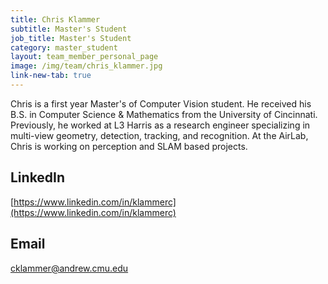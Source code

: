 ```yaml
---
title: Chris Klammer
subtitle: Master's Student
job_title: Master's Student
category: master_student
layout: team_member_personal_page
image: /img/team/chris_klammer.jpg
link-new-tab: true
---
```


Chris is a first year Master's of Computer Vision student. He received his B.S. in Computer Science & Mathematics from the University of Cincinnati. Previously, he worked at L3 Harris as a research engineer specializing in multi-view geometry, detection, tracking, and recognition. At the AirLab, Chris is working on perception and SLAM based projects.

## LinkedIn ##
[https://www.linkedin.com/in/klammerc](https://www.linkedin.com/in/klammerc)

## Email ##
cklammer@andrew.cmu.edu

